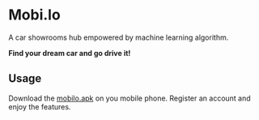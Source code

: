 # Mobi.lo

A car showrooms hub empowered by machine learning algorithm.

**Find your dream car and go drive it!**

## Usage

Download the [mobilo.apk](https://github.com/mari-bangkit/Mobi.lo/raw/main/mobilo.apk) on you mobile phone. Register an account and  enjoy the features.
